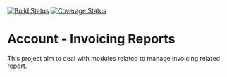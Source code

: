 [![Build Status](https://travis-ci.org/OCA/account-invoice-reporting.svg?branch=master)](https://travis-ci.org/OCA/account-invoice-reporting)
[![Coverage Status](https://img.shields.io/coveralls/OCA/account-invoice-reporting.svg)](https://coveralls.io/r/OCA/account-invoice-reporting?branch=master)


Account - Invoicing Reports
===========================

This project aim to deal with modules related to manage invoicing related report.
